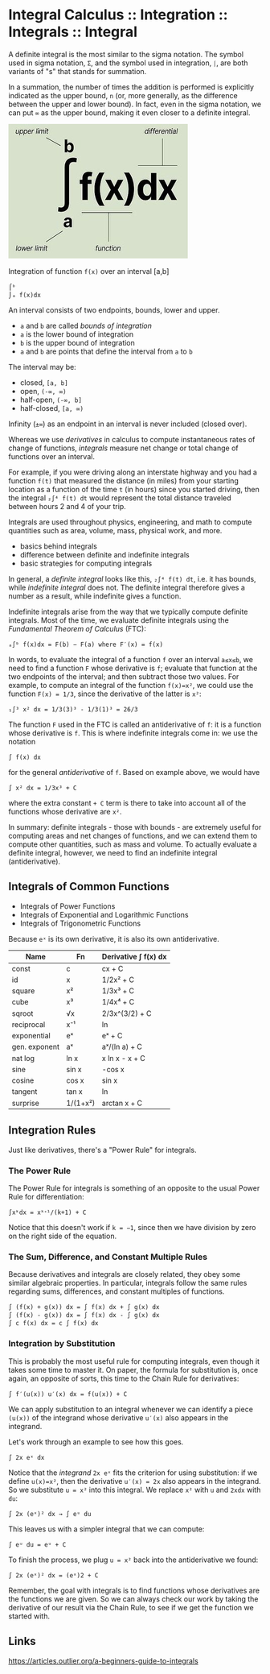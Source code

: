 # Integral Calculus :: Integration :: Integrals :: Integral

A definite integral is the most similar to the sigma notation. The symbol used in sigma notation, `Σ`, and the symbol used in integration, `⎰`, are both variants of "s" that stands for summation.

In a summation, the number of times the addition is performed is explicitly indicated as the upper bound, `n` (or, more generally, as the difference between the upper and lower bound). In fact, even in the sigma notation, we can put `∞` as the upper bound, making it even closer to a definite integral.


![Components of an integral](integral-components.jpg)


Integration of function `f(x)` over an interval [a,b]

```
⌠ᵇ
⌡ₐ f(x)dx
```

An interval consists of two endpoints, bounds, lower and upper.
- `a` and `b` are called *bounds of integration*
- `a` is the lower bound of integration
- `b` is the upper bound of integration
- `a` and `b` are points that define the interval from `a` to `b`

The interval may be:
- closed,      `[a, b]`
- open,        `(-∞, ∞)`
- half-open,   `(-∞, b]`
- half-closed, `[a, ∞)`

Infinity (`±∞`) as an endpoint in an interval is never included (closed over).




Whereas we use *derivatives* in calculus to compute instantaneous rates of change of functions, *integrals* measure net change or total change of functions over an interval.

For example, if you were driving along an interstate highway and you had a function `f(t)` that measured the distance (in miles) from your starting location as a function of the time `t` (in hours) since you started driving, then the integral `₂∫⁴ f(t) d⁡t` would represent the total distance traveled between hours 2 and 4 of your trip.

Integrals are used throughout physics, engineering, and math to compute quantities such as area, volume, mass, physical work, and more.

- basics behind integrals
- difference between definite and indefinite integrals
- basic strategies for computing integrals

In general, a *definite integral* looks like this, `₂∫⁴ f(t) d⁡t`, i.e. it has bounds, while *indefinite integral* does not. The definite integral therefore gives a number as a result, while indefinite gives a function.

Indefinite integrals arise from the way that we typically compute definite integrals. Most of the time, we evaluate definite integrals using the *Fundamental Theorem of Calculus* (FTC):

    ₐ∫ᵇ f(x)dx = F(b) − F(a) where F′(x) = f(x)

In words, to evaluate the integral of a function `f` over an interval `a≤x≤b`, we need to find a function `F` whose derivative is `f`; evaluate that function at the two endpoints of the interval; and then subtract those two values. For example, to compute an integral of the function `f(x)=x²`, we could use the function `F(x) = 1/3`, since the derivative of the latter is `x²`:

    ₁∫³ x² d⁡x = 1/3(3)³ - 1/3(1)³ = 26/3

The function `F` used in the FTC is called an antiderivative of `f`: it is a function whose derivative is `f`. This is where indefinite integrals come in: we use the notation

    ∫ f(x) dx

for the general *antiderivative* of `f`. Based on example above, we would have

    ∫ x² dx = 1/3x³ + C

where the extra constant `+ C` term is there to take into account all of the functions whose derivative are `x²`.

In summary: definite integrals - those with bounds - are extremely useful for computing areas and net changes of functions, and we can extend them to compute other quantities, such as mass and volume. To actually evaluate a definite integral, however, we need to find an indefinite integral (antiderivative).

## Integrals of Common Functions

- Integrals of Power Functions
- Integrals of Exponential and Logarithmic Functions
- Integrals of Trigonometric Functions

Because `eˣ` is its own derivative, it is also its own antiderivative.

Name          | Fn       | Derivative ∫ f(x) dx
--------------|----------|--------------------
const         | c        | cx + C
id            | x        | 1/2x² + C
square        | x²       | 1/3x³ + C
cube          | x³       | 1/4x⁴ + C
sqroot        | √x       | 2/3x^(3/2) + C
reciprocal    | x⁻¹      | ln |x| + C
exponential   | eˣ       | eˣ + C
gen. exponent | aˣ       | aˣ/(ln a) + C
nat log       | ln x     | x ln x - x + C
sine          | sin x    | -cos x
cosine        | cos x    | sin x
tangent       | tan x    | ln |cos x|
surprise      | 1/(1+x²) | arctan x + C




## Integration Rules

Just like derivatives, there's a "Power Rule" for integrals.

### The Power Rule

The Power Rule for integrals is something of an opposite to the usual Power Rule for differentiation:

    ∫xᵏdx = xᵏᐩ¹/(k+1) + C

Notice that this doesn't work if `k = −1`, since then we have division by zero on the right side of the equation.

### The Sum, Difference, and Constant Multiple Rules

Because derivatives and integrals are closely related, they obey some similar algebraic properties. In particular, integrals follow the same rules regarding sums, differences, and constant multiples of functions.

    ∫ (f(x) + g(x)) dx = ∫ f(x) dx + ∫ g(x) dx
    ∫ (f(x) - g(x)) dx = ∫ f(x) dx - ∫ g(x) dx
    ∫ c f(x) dx = c ∫ f(x) dx

### Integration by Substitution

This is probably the most useful rule for computing integrals, even though it takes some time to master it. On paper, the formula for substitution is, once again, an opposite of sorts, this time to the Chain Rule for derivatives:

    ∫ f′(u(x)) u′(x) dx = f(u(x)) + C

We can apply substitution to an integral whenever we can identify a piece `(u(x))` of the integrand whose derivative `u′(x)` also appears in the integrand.

Let's work through an example to see how this goes.

    ∫ 2x eˣ dx

Notice that the *integrand* `2x eˣ` fits the criterion for using substitution: if we define `u(x)=x²`, then the derivative `u′(x) = 2x` also appears in the integrand. So we substitute `u = x²` into this integral. We replace `x²` with `u` and `2xdx` with `du`:

    ∫ 2x (eˣ)² dx → ∫ eᵘ du

This leaves us with a simpler integral that we can compute:

    ∫ eᵘ du = eᵘ + C

To finish the process, we plug `u = x²` back into the antiderivative we found:

    ∫ 2x (eˣ)² dx = (eˣ)2 + C

Remember, the goal with integrals is to find functions whose derivatives are the functions we are given. So we can always check our work by taking the derivative of our result via the Chain Rule, to see if we get the function we started with.


## Links

https://articles.outlier.org/a-beginners-guide-to-integrals
